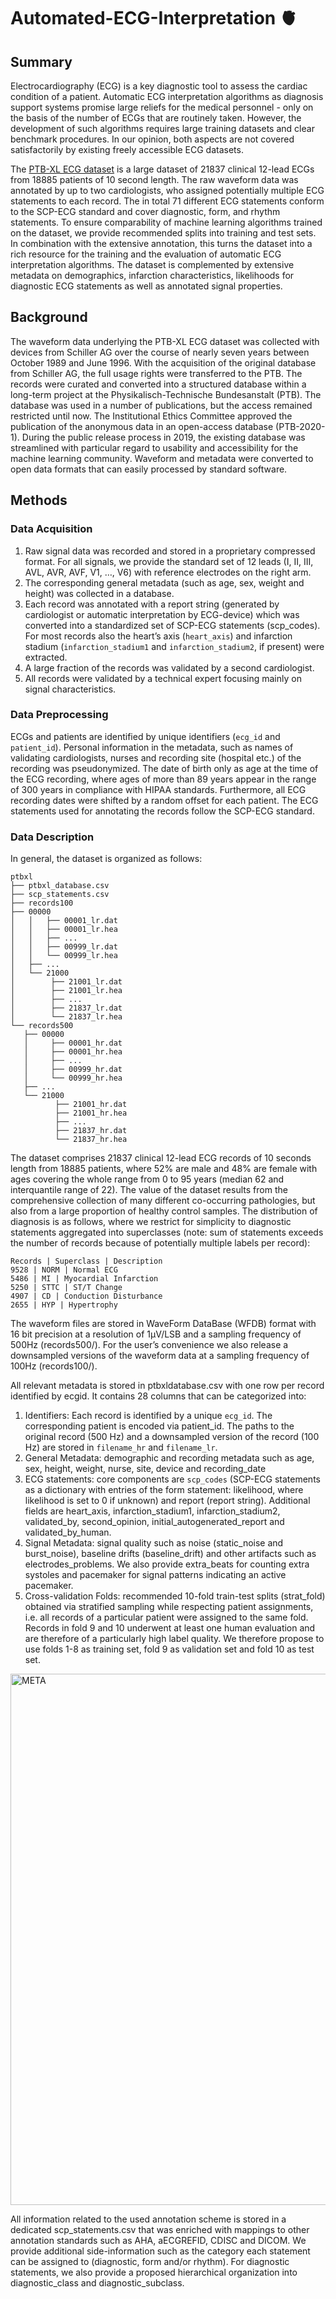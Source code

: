 # Automated-ECG-Interpretation &#129728;


## Summary 

Electrocardiography (ECG) is a key diagnostic tool to assess the cardiac condition of a patient. Automatic ECG interpretation algorithms as diagnosis support systems promise large reliefs for the medical personnel - only on the basis of the number of ECGs that are routinely taken. However, the development of such algorithms requires large training datasets and clear benchmark procedures. In our opinion, both aspects are not covered satisfactorily by existing freely accessible ECG datasets.

The [PTB-XL ECG dataset](https://physionet.org/content/ptb-xl/1.0.1/) is a large dataset of 21837 clinical 12-lead ECGs from 18885 patients of 10 second length. The raw waveform data was annotated by up to two cardiologists, who assigned potentially multiple ECG statements to each record. The in total 71 different ECG statements conform to the SCP-ECG standard and cover diagnostic, form, and rhythm statements. To ensure comparability of machine learning algorithms trained on the dataset, we provide recommended splits into training and test sets. In combination with the extensive annotation, this turns the dataset into a rich resource for the training and the evaluation of automatic ECG interpretation algorithms. The dataset is complemented by extensive metadata on demographics, infarction characteristics, likelihoods for diagnostic ECG statements as well as annotated signal properties.

## Background

The waveform data underlying the PTB-XL ECG dataset was collected with devices from Schiller AG over the course of nearly seven years between October 1989 and June 1996. With the acquisition of the original database from Schiller AG, the full usage rights were transferred to the PTB. The records were curated and converted into a structured database within a long-term project at the Physikalisch-Technische Bundesanstalt (PTB). The database was used in a number of publications, but the access remained restricted until now. The Institutional Ethics Committee approved the publication of the anonymous data in an open-access database (PTB-2020-1). During the public release process in 2019, the existing database was streamlined with particular regard to usability and accessibility for the machine learning community. Waveform and metadata were converted to open data formats that can easily processed by standard software.

## Methods
### Data Acquisition
1. Raw signal data was recorded and stored in a proprietary compressed format. For all signals, we provide the standard set of 12 leads (I, II, III, AVL, AVR, AVF, V1, …, V6) with reference electrodes on the right arm.
2. The corresponding general metadata (such as age, sex, weight and height) was collected in a database.
3. Each record was annotated with a report string (generated by cardiologist or automatic interpretation by ECG-device) which was converted into a standardized set of SCP-ECG statements (scp_codes). For most records also the heart’s axis (`heart_axis`) and infarction stadium (`infarction_stadium1` and `infarction_stadium2`, if present) were extracted.
4. A large fraction of the records was validated by a second cardiologist.
5. All records were validated by a technical expert focusing mainly on signal characteristics.

### Data Preprocessing
ECGs and patients are identified by unique identifiers (`ecg_id` and `patient_id`). Personal information in the metadata, such as names of validating cardiologists, nurses and recording site (hospital etc.) of the recording was pseudonymized. The date of birth only as age at the time of the ECG recording, where ages of more than 89 years appear in the range of 300 years in compliance with HIPAA standards. Furthermore, all ECG recording dates were shifted by a random offset for each patient. The ECG statements used for annotating the records follow the SCP-ECG standard.

### Data Description
In general, the dataset is organized as follows:

```
ptbxl
├── ptbxl_database.csv
├── scp_statements.csv
├── records100
├── 00000
│   │   ├── 00001_lr.dat
│   │   ├── 00001_lr.hea
│   │   ├── ...
│   │   ├── 00999_lr.dat
│   │   └── 00999_lr.hea
│   ├── ...
│   └── 21000
│        ├── 21001_lr.dat
│        ├── 21001_lr.hea
│        ├── ...
│        ├── 21837_lr.dat
│        └── 21837_lr.hea
└── records500
   ├── 00000
   │     ├── 00001_hr.dat
   │     ├── 00001_hr.hea
   │     ├── ...
   │     ├── 00999_hr.dat
   │     └── 00999_hr.hea
   ├── ...
   └── 21000
          ├── 21001_hr.dat
          ├── 21001_hr.hea
          ├── ...
          ├── 21837_hr.dat
          └── 21837_hr.hea
```          
          
The dataset comprises 21837 clinical 12-lead ECG records of 10 seconds length from 18885 patients, where 52% are male and 48% are female with ages covering the whole range from 0 to 95 years (median 62 and interquantile range of 22). The value of the dataset results from the comprehensive collection of many different co-occurring pathologies, but also from a large proportion of healthy control samples. The distribution of diagnosis is as follows, where we restrict for simplicity to diagnostic statements aggregated into superclasses (note: sum of statements exceeds the number of records because of potentially multiple labels per record):

```
Records | Superclass | Description
9528 | NORM | Normal ECG
5486 | MI | Myocardial Infarction
5250 | STTC | ST/T Change
4907 | CD | Conduction Disturbance
2655 | HYP | Hypertrophy
```

The waveform files are stored in WaveForm DataBase (WFDB) format with 16 bit precision at a resolution of 1μV/LSB and a sampling frequency of 500Hz (records500/). For the user’s convenience we also release a downsampled versions of the waveform data at a sampling frequency of 100Hz (records100/).

All relevant metadata is stored in ptbxldatabase.csv with one row per record identified by ecgid. It contains 28 columns that can be categorized into:

1. Identifiers: Each record is identified by a unique `ecg_id`. The corresponding patient is encoded via patient_id. The paths to the original record (500 Hz) and a downsampled version of the record (100 Hz) are stored in `filename_hr` and `filename_lr`.
2. General Metadata: demographic and recording metadata such as age, sex, height, weight, nurse, site, device and recording_date
3. ECG statements: core components are `scp_codes` (SCP-ECG statements as a dictionary with entries of the form statement: likelihood, where likelihood is set to 0 if unknown) and report (report string). Additional fields are heart_axis, infarction_stadium1, infarction_stadium2, validated_by, second_opinion, initial_autogenerated_report and validated_by_human.
4. Signal Metadata: signal quality such as noise (static_noise and burst_noise), baseline drifts (baseline_drift) and other artifacts such as electrodes_problems. We also provide extra_beats for counting extra systoles and pacemaker for signal patterns indicating an active pacemaker.
5. Cross-validation Folds: recommended 10-fold train-test splits (strat_fold) obtained via stratified sampling while respecting patient assignments, i.e. all records of a particular patient were assigned to the same fold. Records in fold 9 and 10 underwent at least one human evaluation and are therefore of a particularly high label quality. We therefore propose to use folds 1-8 as training set, fold 9 as validation set and fold 10 as test set.


<img src= "https://i.ibb.co/VgtRfzH/META.png" alt ="META" style='width: 850px;'>


All information related to the used annotation scheme is stored in a dedicated scp_statements.csv that was enriched with mappings to other annotation standards such as AHA, aECGREFID, CDISC and DICOM. We provide additional side-information such as the category each statement can be assigned to (diagnostic, form and/or rhythm). For diagnostic statements, we also provide a proposed hierarchical organization into diagnostic_class and diagnostic_subclass.

